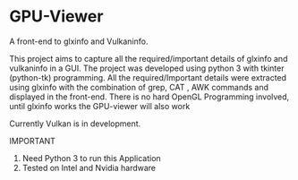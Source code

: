 # GPU-Viewer
A front-end to glxinfo and Vulkaninfo. 

This project aims to capture all the required/important details of glxinfo and vulkaninfo in a GUI. The project was developed 
using python 3 with tkinter (python-tk) programming. All the required/Important details were extracted using glxinfo with the
combination of grep, CAT , AWK commands and displayed in the front-end. There is no hard OpenGL Programming involved, until 
glxinfo works the GPU-viewer will also work

Currently Vulkan is in development. 

IMPORTANT
1. Need Python 3 to run this Application
2. Tested on Intel and Nvidia hardware
